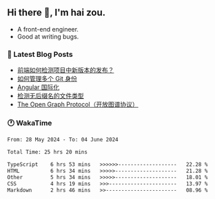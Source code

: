 ## Hi there 👋, I'm hai zou.

- A front-end engineer.
- Good at writing bugs.

### 📖 Latest Blog Posts
<!-- BLOG-POST-LIST:START -->
- [前端如何检测项目中新版本的发布？](https://www.luckyzh.cn/angular/version-update/)
- [如何管理多个 Git 身份](https://www.luckyzh.cn/git/multi-git-identity/)
- [Angular 国际化](https://www.luckyzh.cn/angular/i18n/)
- [检测无后缀名的文件类型](https://www.luckyzh.cn/js/filetype-check/)
- [The Open Graph Protocol（开放图谱协议）](https://www.luckyzh.cn/website/open-graph-protocol/)
<!-- BLOG-POST-LIST:END -->

### 🕐 WakaTime
<!--START_SECTION:waka-->

```txt
From: 28 May 2024 - To: 04 June 2024

Total Time: 25 hrs 20 mins

TypeScript    6 hrs 53 mins   >>>>>>-------------------   22.28 %
HTML          6 hrs 34 mins   >>>>>--------------------   21.28 %
Other         5 hrs 34 mins   >>>>>--------------------   18.01 %
CSS           4 hrs 19 mins   >>>----------------------   13.97 %
Markdown      2 hrs 46 mins   >>-----------------------   08.96 %
```

<!--END_SECTION:waka-->
